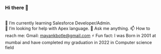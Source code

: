### Hi there 👋
 <br>🌱 I’m currently learning Salesforce Developer/Admin. </br>
 🤔 I’m looking for help with Apex language. 
  💬 Ask me anything.
  📫 How to reach me: Gmail: mayankbotle@gmail.com
  ⚡ Fun fact: I was Born in 2001 at mumbai and have completed my graduation in 2022 in Computer science field 
  
<!--
**MayankBotle/MayankBotle** is a ✨ _special_ ✨ repository because its `README.md` (this file) appears on your GitHub profile.

Here are some ideas to get you started:

- 🔭 I’m currently working on ...
- 🌱 I’m currently learning ...
- 👯 I’m looking to collaborate on ...
- 🤔 I’m looking for help with ...
- 💬 Ask me about ...
- 📫 How to reach me: ...
- 😄 Pronouns: ...
- ⚡ Fun fact: ...
-->
